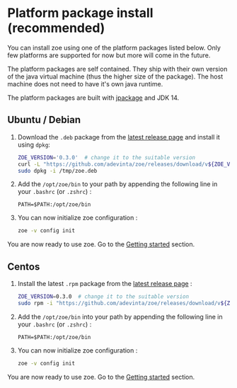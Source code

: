 # Platform package install (recommended)

You can install zoe using one of the platform packages listed below. Only few platforms are supported for now but more will come in the future. 

The platform packages are self contained. They ship with their own version of the java virtual machine (thus the higher size of the package). The host machine does not need to have it's own java runtime.

The platform packages are built with [jpackage](https://jdk.java.net/jpackage/) and JDK 14. 

## Ubuntu / Debian

1. Download the `.deb` package from the [latest release page](https://github.com/adevinta/zoe/releases/latest) and install it using `dpkg`:

    ```bash
    ZOE_VERSION='0.3.0'  # change it to the suitable version
    curl -L "https://github.com/adevinta/zoe/releases/download/v${ZOE_VERSION}/zoe_${ZOE_VERSION}-1_amd64.deb" -o /tmp/zoe.deb
    sudo dpkg -i /tmp/zoe.deb
    ```

2. Add the `/opt/zoe/bin` to your path by appending the following line in your `.bashrc` (or `.zshrc`) :

    ```
    PATH=$PATH:/opt/zoe/bin
    ```

3. You can now initialize zoe configuration :

    ```bash
    zoe -v config init
    ```

You are now ready to use zoe. Go to the [Getting started](../basics/overview.md) section.

## Centos

1. Install the latest `.rpm` package from the [latest release page](https://github.com/adevinta/zoe/releases/latest) :

    ```bash
    ZOE_VERSION=0.3.0  # change it to the suitable version
    sudo rpm -i "https://github.com/adevinta/zoe/releases/download/v${ZOE_VERSION}/zoe-${ZOE_VERSION}-1.x86_64.rpm"
    ```

2. Add the `/opt/zoe/bin` into your path by appending the following line in your `.bashrc` (or `.zshrc`) :

    ```
    PATH=$PATH:/opt/zoe/bin
    ```

3. You can now initialize zoe configuration :

    ```bash
    zoe -v config init
    ```

You are now ready to use zoe. Go to the [Getting started](../basics/overview.md) section.

